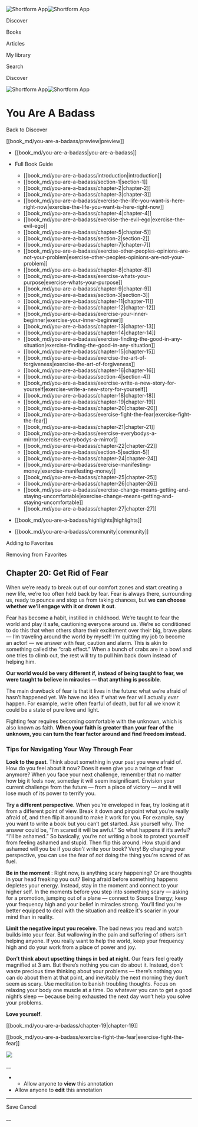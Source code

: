 ![Shortform App](/img/logo.36a2399e.svg)![Shortform App](/img/logo-dark.70c1b072.svg)

Discover

Books

Articles

My library

Search

Discover

![Shortform App](/img/logo.36a2399e.svg)![Shortform App](/img/logo-dark.70c1b072.svg)

# You Are A Badass

Back to Discover

[[book_md/you-are-a-badass/preview|preview]]

  * [[book_md/you-are-a-badass|you-are-a-badass]]
  * Full Book Guide

    * [[book_md/you-are-a-badass/introduction|introduction]]
    * [[book_md/you-are-a-badass/section-1|section-1]]
    * [[book_md/you-are-a-badass/chapter-2|chapter-2]]
    * [[book_md/you-are-a-badass/chapter-3|chapter-3]]
    * [[book_md/you-are-a-badass/exercise-the-life-you-want-is-here-right-now|exercise-the-life-you-want-is-here-right-now]]
    * [[book_md/you-are-a-badass/chapter-4|chapter-4]]
    * [[book_md/you-are-a-badass/exercise-the-evil-ego|exercise-the-evil-ego]]
    * [[book_md/you-are-a-badass/chapter-5|chapter-5]]
    * [[book_md/you-are-a-badass/section-2|section-2]]
    * [[book_md/you-are-a-badass/chapter-7|chapter-7]]
    * [[book_md/you-are-a-badass/exercise-other-peoples-opinions-are-not-your-problem|exercise-other-peoples-opinions-are-not-your-problem]]
    * [[book_md/you-are-a-badass/chapter-8|chapter-8]]
    * [[book_md/you-are-a-badass/exercise-whats-your-purpose|exercise-whats-your-purpose]]
    * [[book_md/you-are-a-badass/chapter-9|chapter-9]]
    * [[book_md/you-are-a-badass/section-3|section-3]]
    * [[book_md/you-are-a-badass/chapter-11|chapter-11]]
    * [[book_md/you-are-a-badass/chapter-12|chapter-12]]
    * [[book_md/you-are-a-badass/exercise-your-inner-beginner|exercise-your-inner-beginner]]
    * [[book_md/you-are-a-badass/chapter-13|chapter-13]]
    * [[book_md/you-are-a-badass/chapter-14|chapter-14]]
    * [[book_md/you-are-a-badass/exercise-finding-the-good-in-any-situation|exercise-finding-the-good-in-any-situation]]
    * [[book_md/you-are-a-badass/chapter-15|chapter-15]]
    * [[book_md/you-are-a-badass/exercise-the-art-of-forgiveness|exercise-the-art-of-forgiveness]]
    * [[book_md/you-are-a-badass/chapter-16|chapter-16]]
    * [[book_md/you-are-a-badass/section-4|section-4]]
    * [[book_md/you-are-a-badass/exercise-write-a-new-story-for-yourself|exercise-write-a-new-story-for-yourself]]
    * [[book_md/you-are-a-badass/chapter-18|chapter-18]]
    * [[book_md/you-are-a-badass/chapter-19|chapter-19]]
    * [[book_md/you-are-a-badass/chapter-20|chapter-20]]
    * [[book_md/you-are-a-badass/exercise-fight-the-fear|exercise-fight-the-fear]]
    * [[book_md/you-are-a-badass/chapter-21|chapter-21]]
    * [[book_md/you-are-a-badass/exercise-everybodys-a-mirror|exercise-everybodys-a-mirror]]
    * [[book_md/you-are-a-badass/chapter-22|chapter-22]]
    * [[book_md/you-are-a-badass/section-5|section-5]]
    * [[book_md/you-are-a-badass/chapter-24|chapter-24]]
    * [[book_md/you-are-a-badass/exercise-manifesting-money|exercise-manifesting-money]]
    * [[book_md/you-are-a-badass/chapter-25|chapter-25]]
    * [[book_md/you-are-a-badass/chapter-26|chapter-26]]
    * [[book_md/you-are-a-badass/exercise-change-means-getting-and-staying-uncomfortable|exercise-change-means-getting-and-staying-uncomfortable]]
    * [[book_md/you-are-a-badass/chapter-27|chapter-27]]
  * [[book_md/you-are-a-badass/highlights|highlights]]
  * [[book_md/you-are-a-badass/community|community]]



Adding to Favorites 

Removing from Favorites 

## Chapter 20: Get Rid of Fear

When we’re ready to break out of our comfort zones and start creating a new life, we’re too often held back by fear. Fear is always there, surrounding us, ready to pounce and stop us from taking chances, but **we can choose whether we’ll engage with it or drown it out**.

Fear has become a habit, instilled in childhood. We’re taught to fear the world and play it safe, cautioning everyone around us. We’re so conditioned to do this that when others share their excitement over their big, brave plans — I’m traveling around the world by myself! I’m quitting my job to become an actor! — we answer with fear, caution and alarm. This is akin to something called the “crab effect.” When a bunch of crabs are in a bowl and one tries to climb out, the rest will try to pull him back down instead of helping him.

**Our world would be very different if, instead of being taught to fear, we were taught to believe in miracles — that anything is possible**.

The main drawback of fear is that it lives in the future: what we’re afraid of hasn’t happened yet. We have no idea if what we fear will actually _ever_ happen. For example, we’re often fearful of death, but for all we know it could be a state of pure love and light.

Fighting fear requires becoming comfortable with the unknown, which is also known as faith. **When your faith is greater than your fear of the unknown, you can turn the fear factor around and find freedom instead.**

### Tips for Navigating Your Way Through Fear

**Look to the past**. Think about something in your past you were afraid of. How do you feel about it now? Does it even give you a twinge of fear anymore? When you face your next challenge, remember that no matter how big it feels now, someday it will seem insignificant. Envision your current challenge from the future — from a place of victory — and it will lose much of its power to terrify you.

**Try a different perspective**. When you’re enveloped in fear, try looking at it from a different point of view. Break it down and pinpoint what you’re really afraid of, and then flip it around to make it work for you. For example, say you want to write a book but you can’t get started. Ask yourself why. The answer could be, “I’m scared it will be awful.” So what happens if it’s awful? “I'll be ashamed.” So basically, you’re not writing a book to protect yourself from feeling ashamed and stupid. Then flip this around. How stupid and ashamed will you be if you _don’t_ write your book? Very! By changing your perspective, you can use the fear of _not_ doing the thing you're scared of as fuel.

**Be in the moment** : Right now, is anything scary happening? Or are thoughts in your head freaking you out? Being afraid before something happens depletes your energy. Instead, stay in the moment and connect to your higher self. In the moments before you step into something scary — asking for a promotion, jumping out of a plane — connect to Source Energy; keep your frequency high and your belief in miracles strong. You’ll find you’re better equipped to deal with the situation and realize it's scarier in your mind than in reality.

**Limit the negative input you receive**. The bad news you read and watch builds into your fear. But wallowing in the pain and suffering of others isn’t helping anyone. If you really want to help the world, keep your frequency high and do your work from a place of power and joy.

**Don’t think about upsetting things in bed at night**. Our fears feel greatly magnified at 3 am. But there’s nothing you can do about it. Instead, don't waste precious time thinking about your problems — there’s nothing you can do about them at that point, and inevitably the next morning they don’t seem as scary. Use meditation to banish troubling thoughts. Focus on relaxing your body one muscle at a time. Do whatever you can to get a good night’s sleep — because being exhausted the next day won’t help you solve your problems.

**Love yourself**.

[[book_md/you-are-a-badass/chapter-19|chapter-19]]

[[book_md/you-are-a-badass/exercise-fight-the-fear|exercise-fight-the-fear]]

![](https://bat.bing.com/action/0?ti=56018282&Ver=2&mid=0934bd5a-6d7e-40bb-8bce-bcd45d977381&sid=72e6e650642c11eeb2dd2161d176fe8d&vid=72e70890642c11eeb72d79fe7b6df2c6&vids=0&msclkid=N&pi=0&lg=en-US&sw=800&sh=600&sc=24&nwd=1&tl=Shortform%20%7C%20Book&p=https%3A%2F%2Fwww.shortform.com%2Fapp%2Fbook%2Fyou-are-a-badass%2Fchapter-20&r=&lt=1428&evt=pageLoad&sv=1&rn=7980)

__

  *   * Allow anyone to **view** this annotation
  * Allow anyone to **edit** this annotation



* * *

Save Cancel

__



